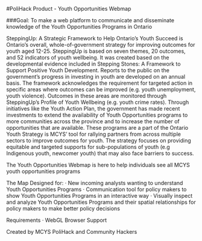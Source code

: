 #PoliHack Product - Youth Opportunities Webmap

###Goal: To make a web platform to communicate and disseminate knowledge of the Youth Opportunities Programs in Ontario


SteppingUp: A Strategic Framework to Help Ontario’s Youth Succeed is Ontario’s overall, whole-of-government strategy for improving outcomes for youth aged 12-25.
SteppingUp is based on seven themes, 20 outcomes, and 52 indicators of youth wellbeing.
It was created based on the developmental evidence included in Stepping Stones: A Framework to Support Positive Youth Development.
Reports to the public on the government’s progress in investing in youth are developed on an annual basis.
The framework acknowledges the requirement for targeted action in specific areas where outcomes can be improved (e.g. youth unemployment, youth violence).
Outcomes in these areas are monitored through SteppingUp’s Profile of Youth Wellbeing (e.g. youth crime rates).
Through initiatives like the Youth Action Plan, the government has made recent investments to extend the availability of Youth Opportunities programs to more communities across the province and to increase the number of opportunities that are available.
These programs are a part of the Ontario Youth Strategy is MCYS’ tool for rallying partners from across multiple sectors to improve outcomes for youth.
The strategy focuses on providing equitable and targeted supports for sub-populations of youth (e.g Indigenous youth, newcomer youth) that may also face barriers to success.

The Youth Opportunities Webmap is here to help individuals see all MCYS youth opportunities programs

The Map Designed for:
· New incoming analysts wanting to understand Youth Opportunities Programs
· Communication tool for policy makers to show Youth Opportunities Programs in an interactive way
· Visually inspect and analyze Youth Opportunities Programs and their spatial relationships for policy makers to make better policy decisions


Requirements
· WebGL Browser Support



Created by MCYS PoliHack and Community Hackers